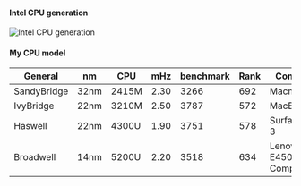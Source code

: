 #### Intel CPU generation

![Intel CPU generation](http://resource.feng.com/resource/h059/h40/img201508191054442.png "Intel CPU generation")

#### My CPU model

|General	|nm	|CPU	|mHz	|benchmark	|Rank	|Comment|
|---------------|-------|-------|-------|---------------|-------|-------|	
|SandyBridge	|32nm	|2415M	|2.30	|3266		|692	|Macmini|
|IvyBridge	|22nm	|3210M	|2.50	|3787		|572	|MacBookPro|
|Haswell	|22nm	|4300U	|1.90	|3751		|578	|SurfacePro 3|
|Broadwell	|14nm	|5200U	|2.20	|3518		|634	|Lenovo E450 Company|
